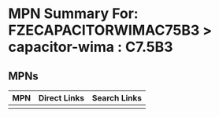 



# MPN Summary For: FZECAPACITORWIMAC75B3 > capacitor-wima : C7.5B3

## MPNs
  

|MPN|Direct Links|Search Links|
| :--- | :--- | :--- |
||||
